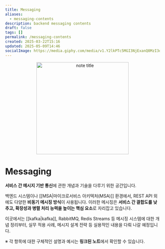 ```yaml
---
title: Messaging
aliases:
  - messaging-contents
description: backend messaging contents
draft: false
tags: []
permalink: /messaging-contents
created: 2025-03-22T15:16
updated: 2025-05-09T14:46
socialImage: https://media.giphy.com/media/v1.Y2lkPTc5MGI3NjExanQ0MzI3djcxamoydzQwdm5waHI1MXc0cWN6bHJkYjVtb3pnbWh6NiZlcD12MV9naWZzX3NlYXJjaCZjdD1n/n7PjZc4B0DJHMfISNk/giphy.gif
---
```

<p align="center">
  <img src="https://media.giphy.com/media/v1.Y2lkPTc5MGI3NjExanQ0MzI3djcxamoydzQwdm5waHI1MXc0cWN6bHJkYjVtb3pnbWh6NiZlcD12MV9naWZzX3NlYXJjaCZjdD1n/n7PjZc4B0DJHMfISNk/giphy.gif" alt="note title" width="300">
</p>

# Messaging

**서비스 간 메시지 기반 통신**에 관한 개념과 기술을 다루기 위한 공간입니다.

백엔드 시스템이나 [[MSA|마이크로서비스 아키텍처(MSA)]] 환경에서, REST API 외에도 다양한 **비동기 메시징 방식**이 사용됩니다. 이러한 메시징은 **서비스 간 결합도를 낮추고, 확장성과 병렬 처리 능력을 높이는 핵심 요소**로 자리잡고 있습니다.

이곳에서는 [[kafka|kafka]], RabbitMQ, Redis Streams 등 메시징 시스템에 대한 개념 정리부터, 실무 적용 사례, 메시지 설계 전략 등 실용적인 내용을 다뤄 나갈 예정입니다.


※ 각 항목에 대한 구체적인 설명과 예시는 **링크된 노트**에서 확인할 수 있습니다.
